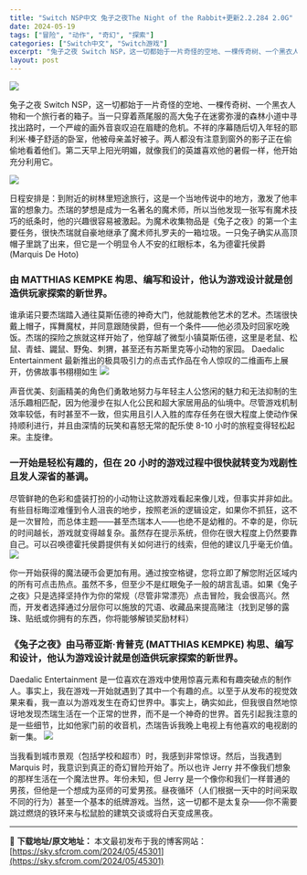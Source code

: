 ```yaml
---
title: "Switch NSP中文 兔子之夜The Night of the Rabbit+更新2.2.284 2.0G"
date: 2024-05-19
tags: ["冒险", "动作", "奇幻", "探索"]
categories: ["Switch中文", "Switch游戏"]
excerpt: "兔子之夜 Switch NSP，这一切都始于一片奇怪的空地、一棵传奇树、一个黑衣人物和一个旅行者的箱子。当一只穿着燕尾服的高大兔子在迷雾弥漫的森林小道中寻找出路时，一个严峻的画外音哀叹迫在眉睫的危机。不祥的序幕随后切入年轻的耶利米·榛子舒适的卧室，他被母亲盖好被子。两人都没有注意到窗外的影子正在偷偷&hellip;"
layout: post
---
```


<img class="aligncenter" src="https://sky.sfcrom.com/wp-content/uploads/2024/05/20240519092526-69b09.jpeg" />

兔子之夜 Switch NSP，这一切都始于一片奇怪的空地、一棵传奇树、一个黑衣人物和一个旅行者的箱子。当一只穿着燕尾服的高大兔子在迷雾弥漫的森林小道中寻找出路时，一个严峻的画外音哀叹迫在眉睫的危机。不祥的序幕随后切入年轻的耶利米·榛子舒适的卧室，他被母亲盖好被子。两人都没有注意到窗外的影子正在偷偷地看着他们。第二天早上阳光明媚，就像我们的英雄喜欢他的暑假一样，他开始充分利用它。

<img src="https://sky.sfcrom.com/wp-content/uploads/2024/05/20240519092531-8c081.jpeg" />

<span>日程安排是：到附近的树林里短途旅行，这是一个当地传说中的地方，激发了他丰富的想象力。杰瑞的梦想是成为一名著名的魔术师，所以当他发现一张写有魔术技巧的纸条时，他的兴趣很容易被激起。为魔术收集物品是《兔子之夜》的第一个主要任务，很快杰瑞就自豪地继承了魔术师扎罗夫的一箱垃圾。一只兔子确实从高顶帽子里跳了出来，但它是一个明显令人不安的红眼标本，名为德霍托侯爵 (Marquis De Hoto)</span>
<h3><span>由 MATTHIAS KEMPKE 构思、编写和设计，他认为游戏设计就是创造供玩家探索的新世界。</span></h3>
<span>谁承诺只要杰瑞踏入通往莫斯伍德的神奇大门，他就能教他艺术的艺术。杰瑞很快戴上帽子，挥舞魔杖，并同意跟随侯爵，但有一个条件——他必须及时回家吃晚饭。杰瑞的探险之旅就这样开始了，他穿越了微型小镇莫斯伍德，这里是老鼠、松鼠、青蛙、鼹鼠、野兔、刺猬，甚至还有苏斯里克等小动物的家园。 Daedalic Entertainment 最新推出的极具吸引力的点击式作品在令人惊叹的二维画布上展开，仿佛故事书栩栩如生</span>

<img src="https://sky.sfcrom.com/wp-content/uploads/2024/05/20240519092534-d7bbc.jpeg" />

<span>声音优美、刻画精美的角色们勇敢地努力与年轻主人公悠闲的魅力和无法抑制的生活乐趣相匹配，因为他漫步在拟人化公民和超大家居用品的仙境中。尽管游戏机制效率较低，有时甚至不一致，但实用且引人入胜的库存任务在很大程度上使动作保持顺利进行，并且由深情的玩笑和喜怒无常的配乐使 8-10 小时的旅程变得轻松起来。主旋律。</span>
<h3><span>一开始是轻松有趣的，但在 20 小时的游戏过程中很快就转变为戏剧性且发人深省的基调。</span></h3>
<span>尽管鲜艳的色彩和盛装打扮的小动物让这款游戏看起来像儿戏，但事实并非如此。有些目标晦涩难懂到令人沮丧的地步，按照老派的逻辑设定，如果你不抓狂，这不是一次冒险，而总体主题——甚至杰瑞本人——也绝不是幼稚的。不幸的是，你玩的时间越长，游戏就变得越复杂。虽然存在提示系统，但你在很大程度上仍然要靠自己。可以召唤德霍托侯爵提供有关如何进行的线索，但他的建议几乎毫无价值。</span>

<img src="https://sky.sfcrom.com/wp-content/uploads/2024/05/20240519092535-7aabe.jpeg" />

<span>你一开始获得的魔法硬币会更加有用。通过按空格键，您将立即了解您附近区域内的所有可点击热点。虽然不多，但至少不是红眼兔子一般的胡言乱语。如果《兔子之夜》只是选择坚持作为你的常规（尽管非常漂亮）点击冒险，我会很高兴。然而，开发者选择通过分层你可以施放的咒语、收藏品来提高赌注（找到足够的露珠、贴纸或你拥有的东西，你将能够解锁奖励材料）</span>
<h3><span>《兔子之夜》由马蒂亚斯·肯普克 (MATTHIAS KEMPKE) 构思、编写和设计，他认为游戏设计就是创造供玩家探索的新世界。</span></h3>
<span>Daedalic Entertainment 是一位喜欢在游戏中使用惊喜元素和有趣突破点的制作人。事实上，我在游戏一开始就遇到了其中一个有趣的点。以至于从发布的视觉效果来看，我一直以为游戏发生在奇幻世界中。事实上，确实如此，但我很自然地惊讶地发现杰瑞生活在一个正常的世界，而不是一个神奇的世界。首先引起我注意的是一些细节，比如他家门前的收音机，杰瑞告诉我晚上电视上有他喜欢的电视剧的新一集。</span>

<img src="https://sky.sfcrom.com/wp-content/uploads/2024/05/20240519092536-33bb5.jpeg" />

当我看到城市景观（包括学校和超市）时，我感到非常惊讶。然后，当我遇到 Marquis 时，我意识到真正的奇幻冒险开始了。所以也许 Jerry 并不像我们想象的那样生活在一个魔法世界。年份未知，但 Jerry 是一个像你和我们一样普通的男孩，但他是一个想成为巫师的可爱男孩。昼夜循环（人们根据一天中的时间采取不同的行为）甚至一个基本的纸牌游戏。当然，这一切都不是太复杂——你不需要跳过燃烧的铁环来与松鼠脸的建筑交谈或将白天变成黑夜。

---
📖 **下载地址/原文地址：** 本文最初发布于我的博客网站：[https://sky.sfcrom.com/2024/05/45301](https://sky.sfcrom.com/2024/05/45301)
